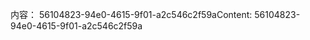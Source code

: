 <span data-ttu-id="333b7-101">内容： 56104823-94e0-4615-9f01-a2c546c2f59a</span><span class="sxs-lookup"><span data-stu-id="333b7-101">Content: 56104823-94e0-4615-9f01-a2c546c2f59a</span></span>